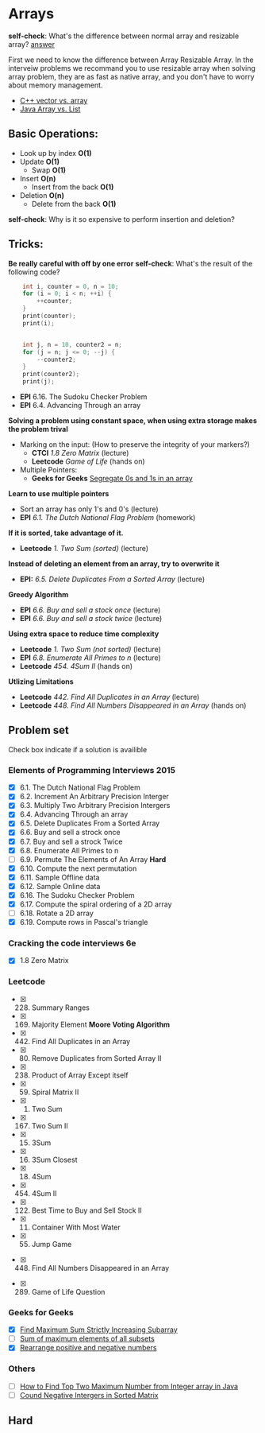 # Arrays
**self-check**: What's the difference between normal array and resizable array? [answer](https://en.wikipedia.org/wiki/Dynamic_array)

First we need to know the difference between Array Resizable Array. In the interveiw
problems we recommand you to use resizable array when solving array problem, they are as 
fast as native array, and you don't have to worry about memory management.
* [C++ vector vs. array](http://stackoverflow.com/questions/381621/using-arrays-or-stdvectors-in-c-whats-the-performance-gap)
* [Java Array vs. List](http://stackoverflow.com/questions/716597/array-or-list-in-java-which-is-faster)

## Basic Operations:
* Look up by index **O(1)**
* Update **O(1)**
    - Swap **O(1)**
* Insert **O(n)** 
    - Insert from the back **O(1)**
* Deletion **O(n)**
    - Delete from the back **O(1)**

**self-check**: Why is it so expensive to perform insertion and deletion?

## Tricks:
**Be really careful with off by one error**
**self-check**: What's the result of the following code?
```C++
    int i, counter = 0, n = 10;
    for (i = 0; i < n; ++i) {
        ++counter;
    }
    print(counter);
    print(i);


    int j, n = 10, counter2 = n;
    for (j = n; j <= 0; --j) {
        --counter2;
    }
    print(counter2);
    print(j);
```
* **EPI** 6.16. The Sudoku Checker Problem
* **EPI** 6.4. Advancing Through an array


**Solving a problem using constant space, when using extra storage makes the problem trival**
* Marking on the input: (How to preserve the integrity of your markers?)
    - **CTCI** *1.8 Zero Matrix* (lecture)
    - **Leetcode** *Game of Life* (hands on)
* Multiple Pointers:
    - **Geeks for Geeks** [Segregate 0s and 1s in an array](http://www.geeksforgeeks.org/segregate-0s-and-1s-in-an-array-by-traversing-array-once/)


**Learn to use multiple pointers**
* Sort an array has only 1's and 0's (lecture)
* **EPI** *6.1. The Dutch National Flag Problem* (homework)



**If it is sorted, take advantage of it.**
* **Leetcode** *1. Two Sum (sorted)* (lecture)



**Instead of deleting an element from an array, try to overwrite it**
* **EPI:** *6.5. Delete Duplicates From a Sorted Array* (lecture)



**Greedy Algorithm**
* **EPI** *6.6. Buy and sell a stock once* (lecture)
* **EPI** *6.6. Buy and sell a stock twice* (lecture)



**Using extra space to reduce time complexity**
* **Leetcode** *1. Two Sum (not sorted)* (lecture)
* **EPI** *6.8. Enumerate All Primes to n* (lecture)
* **Leetcode** *454. 4Sum II* (hands on)



**Utlizing Limitations**
* **Leetcode** *442. Find All Duplicates in an Array* (lecture)
* **Leetcode** *448. Find All Numbers Disappeared in an Array* (hands on)



## Problem set
Check box indicate if a solution is availible
### Elements of Programming Interviews 2015
- [X] 6.1. The Dutch National Flag Problem
- [X] 6.2. Increment An Arbitrary Precision Interger
- [X] 6.3. Multiply Two Arbitrary Precision Intergers
- [X] 6.4. Advancing Through an array
- [X] 6.5. Delete Duplicates From a Sorted Array
- [X] 6.6. Buy and sell a strock once
- [X] 6.7. Buy and sell a strock Twice
- [X] 6.8. Enumerate All Primes to n  
- [ ] 6.9. Permute The Elements of An Array **Hard**
- [X] 6.10. Compute the next permutation 
- [X] 6.11. Sample Offline data
- [X] 6.12. Sample Online data
- [X] 6.16. The Sudoku Checker Problem
- [X] 6.17. Compute the spiral ordering of a 2D array
- [ ] 6.18. Rotate a 2D array
- [X] 6.19. Compute rows in Pascal's triangle

### Cracking the code interviews 6e
- [x] 1.8 Zero Matrix

### Leetcode
- [x] 228. Summary Ranges 
- [x] 169. Majority Element **Moore Voting Algorithm**
- [x] 442. Find All Duplicates in an Array 
- [x] 80. Remove Duplicates from Sorted Array II 
- [x] 238. Product of Array Except itself 
- [x] 59. Spiral Matrix II 
- [x] 1. Two Sum
- [x] 167. Two Sum II
- [x] 15. 3Sum
- [x] 16. 3Sum Closest 
- [x] 18. 4Sum 
- [x] 454. 4Sum II
- [x] 122. Best Time to Buy and Sell Stock II
- [x] 11. Container With Most Water 
- [x] 55. Jump Game
* [x] 448. Find All Numbers Disappeared in an Array
- [x] 289. Game of Life Question

### Geeks for Geeks
- [x] [Find Maximum Sum Strictly Increasing Subarray](http://www.geeksforgeeks.org/find-maximum-sum-strictly-increasing-subarray/)
- [ ] [Sum of maximum elements of all subsets](http://www.geeksforgeeks.org/sum-maximum-elements-subsets/)
- [x] [Rearrange positive and negative numbers](http://www.geeksforgeeks.org/rearrange-positive-and-negative-numbers-publish/)

### Others
- [ ] [How to Find Top Two Maximum Number from Integer array in Java](http://www.java67.com/2014/03/how-to-find-top-two-maximum-number-from-integer-array-java.html)
- [ ] [Cound Negative Intergers in Sorted Matrix](https://www.youtube.com/watch?v=5dJSZLmDsxk)

## Hard

